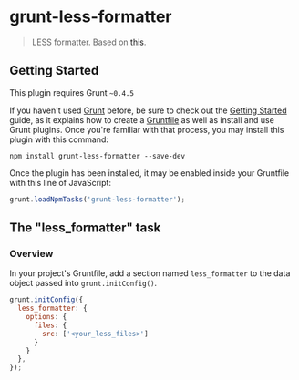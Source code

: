 # grunt-less-formatter

> LESS formatter. Based on [this](http://www.calluna-software.com/Formatter/Css).

## Getting Started
This plugin requires Grunt `~0.4.5`

If you haven't used [Grunt](http://gruntjs.com/) before, be sure to check out the [Getting Started](http://gruntjs.com/getting-started) guide, as it explains how to create a [Gruntfile](http://gruntjs.com/sample-gruntfile) as well as install and use Grunt plugins. Once you're familiar with that process, you may install this plugin with this command:

```shell
npm install grunt-less-formatter --save-dev
```

Once the plugin has been installed, it may be enabled inside your Gruntfile with this line of JavaScript:

```js
grunt.loadNpmTasks('grunt-less-formatter');
```

## The "less_formatter" task

### Overview
In your project's Gruntfile, add a section named `less_formatter` to the data object passed into `grunt.initConfig()`.

```js
grunt.initConfig({
  less_formatter: {
    options: {
      files: {
        src: ['<your_less_files>']
      }
    }
  },
});
```